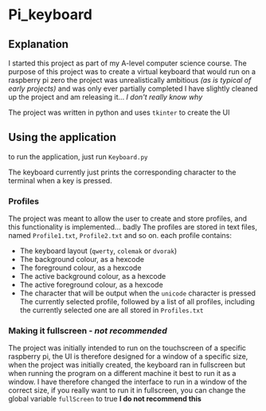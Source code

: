 # Pi_keyboard

## Explanation

I started this project as part of my A-level computer science course. The purpose of this project was to create a virtual keyboard that would run on a raspberry pi zero
the project was unrealistically ambitious *(as is typical of early projects)* and was only ever partially completed
I have slightly cleaned up the project and am releasing  it... *I don't really know why*

The project was written in python and uses `tkinter` to create the UI

## Using the application

to run the application, just run `Keyboard.py`

The keyboard currently just prints the corresponding character to the terminal when a key is pressed.

### Profiles

The project was meant to allow the user to create and store profiles, and this functionality is implemented... badly
The profiles are stored in text files, named `Profile1.txt`, `Profile2.txt` and so on. each profile contains:

* The keyboard layout (`qwerty`, `colemak` or `dvorak`)
* The background colour, as a hexcode
* The foreground colour, as a hexcode
* The active background colour, as a hexcode
* The active foreground colour, as a hexcode
* The character that will be output when the `unicode` character is pressed
The currently selected profile, followed by a list of all profiles, including the currently selected one are all stored in `Profiles.txt`

### Making it fullscreen - *not recommended*

The project was initially intended to run on the touchscreen of a specific raspberry pi, the UI is therefore designed for a window of a specific size, when the project was initially created, the keyboard ran in fullscreen but when running the program on a different machine it best to run it as a window. I have therefore changed the interface to run in a window of the correct size, if you really want to run it in fullscreen, you can change the global variable `fullScreen` to true **I do not recommend this**
